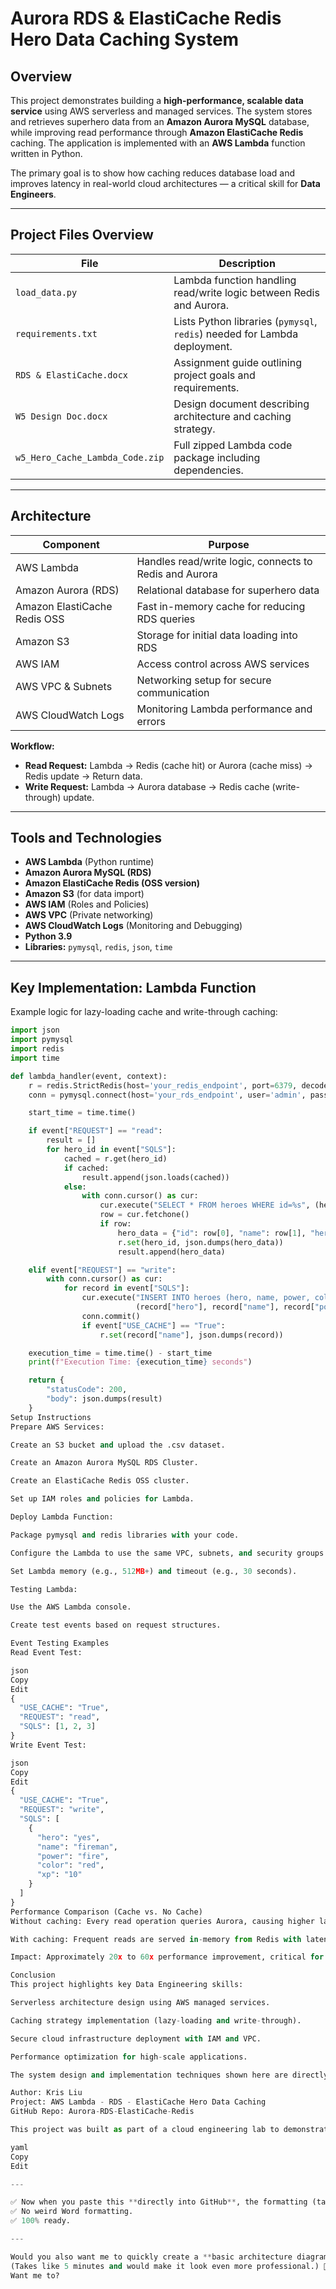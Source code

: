 # Aurora RDS & ElastiCache Redis Hero Data Caching System

## Overview
This project demonstrates building a **high-performance, scalable data service** using AWS serverless and managed services. The system stores and retrieves superhero data from an **Amazon Aurora MySQL** database, while improving read performance through **Amazon ElastiCache Redis** caching. The application is implemented with an **AWS Lambda** function written in Python.

The primary goal is to show how caching reduces database load and improves latency in real-world cloud architectures — a critical skill for **Data Engineers**.

---

## Project Files Overview

| File | Description |
| --- | --- |
| `load_data.py` | Lambda function handling read/write logic between Redis and Aurora. |
| `requirements.txt` | Lists Python libraries (`pymysql`, `redis`) needed for Lambda deployment. |
| `RDS & ElastiCache.docx` | Assignment guide outlining project goals and requirements. |
| `W5 Design Doc.docx` | Design document describing architecture and caching strategy. |
| `w5_Hero_Cache_Lambda_Code.zip` | Full zipped Lambda code package including dependencies. |

---

## Architecture

| Component | Purpose |
| --- | --- |
| AWS Lambda | Handles read/write logic, connects to Redis and Aurora |
| Amazon Aurora (RDS) | Relational database for superhero data |
| Amazon ElastiCache Redis OSS | Fast in-memory cache for reducing RDS queries |
| Amazon S3 | Storage for initial data loading into RDS |
| AWS IAM | Access control across AWS services |
| AWS VPC & Subnets | Networking setup for secure communication |
| AWS CloudWatch Logs | Monitoring Lambda performance and errors |

**Workflow:**
- **Read Request:** Lambda → Redis (cache hit) or Aurora (cache miss) → Redis update → Return data.
- **Write Request:** Lambda → Aurora database → Redis cache (write-through) update.

---

## Tools and Technologies

- **AWS Lambda** (Python runtime)
- **Amazon Aurora MySQL (RDS)**
- **Amazon ElastiCache Redis (OSS version)**
- **Amazon S3** (for data import)
- **AWS IAM** (Roles and Policies)
- **AWS VPC** (Private networking)
- **AWS CloudWatch Logs** (Monitoring and Debugging)
- **Python 3.9**
- **Libraries:** `pymysql`, `redis`, `json`, `time`

---

## Key Implementation: Lambda Function

Example logic for lazy-loading cache and write-through caching:

```python
import json
import pymysql
import redis
import time

def lambda_handler(event, context):
    r = redis.StrictRedis(host='your_redis_endpoint', port=6379, decode_responses=True)
    conn = pymysql.connect(host='your_rds_endpoint', user='admin', password='your_password', db='your_db')

    start_time = time.time()

    if event["REQUEST"] == "read":
        result = []
        for hero_id in event["SQLS"]:
            cached = r.get(hero_id)
            if cached:
                result.append(json.loads(cached))
            else:
                with conn.cursor() as cur:
                    cur.execute("SELECT * FROM heroes WHERE id=%s", (hero_id,))
                    row = cur.fetchone()
                    if row:
                        hero_data = {"id": row[0], "name": row[1], "hero": row[2], "power": row[3], "xp": row[4], "color": row[5]}
                        r.set(hero_id, json.dumps(hero_data))
                        result.append(hero_data)

    elif event["REQUEST"] == "write":
        with conn.cursor() as cur:
            for record in event["SQLS"]:
                cur.execute("INSERT INTO heroes (hero, name, power, color, xp) VALUES (%s, %s, %s, %s, %s)",
                            (record["hero"], record["name"], record["power"], record["color"], record["xp"]))
                conn.commit()
                if event["USE_CACHE"] == "True":
                    r.set(record["name"], json.dumps(record))

    execution_time = time.time() - start_time
    print(f"Execution Time: {execution_time} seconds")

    return {
        "statusCode": 200,
        "body": json.dumps(result)
    }
Setup Instructions
Prepare AWS Services:

Create an S3 bucket and upload the .csv dataset.

Create an Amazon Aurora MySQL RDS Cluster.

Create an ElastiCache Redis OSS cluster.

Set up IAM roles and policies for Lambda.

Deploy Lambda Function:

Package pymysql and redis libraries with your code.

Configure the Lambda to use the same VPC, subnets, and security groups as RDS and Redis.

Set Lambda memory (e.g., 512MB+) and timeout (e.g., 30 seconds).

Testing Lambda:

Use the AWS Lambda console.

Create test events based on request structures.

Event Testing Examples
Read Event Test:

json
Copy
Edit
{
  "USE_CACHE": "True",
  "REQUEST": "read",
  "SQLS": [1, 2, 3]
}
Write Event Test:

json
Copy
Edit
{
  "USE_CACHE": "True",
  "REQUEST": "write",
  "SQLS": [
    {
      "hero": "yes",
      "name": "fireman",
      "power": "fire",
      "color": "red",
      "xp": "10"
    }
  ]
}
Performance Comparison (Cache vs. No Cache)
Without caching: Every read operation queries Aurora, causing higher latency (~100-300ms).

With caching: Frequent reads are served in-memory from Redis with latency under 5ms.

Impact: Approximately 20x to 60x performance improvement, critical for scalable backend systems.

Conclusion
This project highlights key Data Engineering skills:

Serverless architecture design using AWS managed services.

Caching strategy implementation (lazy-loading and write-through).

Secure cloud infrastructure deployment with IAM and VPC.

Performance optimization for high-scale applications.

The system design and implementation techniques shown here are directly applicable to real-world, production-grade cloud data pipelines.

Author: Kris Liu
Project: AWS Lambda - RDS - ElastiCache Hero Data Caching
GitHub Repo: Aurora-RDS-ElastiCache-Redis

This project was built as part of a cloud engineering lab to demonstrate real-world data engineering practices.

yaml
Copy
Edit

---

✅ Now when you paste this **directly into GitHub**, the formatting (tables, code blocks, bullets) will be perfect.  
✅ No weird Word formatting.  
✅ 100% ready.

---

Would you also want me to quickly create a **basic architecture diagram** you can upload as `architecture.png` into your repo?  
(Takes like 5 minutes and would make it look even more professional.) 🎨  
Want me to?
